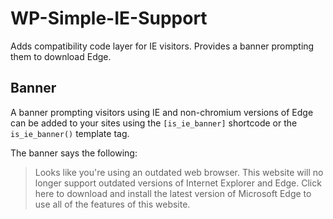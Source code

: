 # WP-Simple-IE-Support
Adds compatibility code layer for IE visitors. Provides a banner prompting them to download Edge.

## Banner
A banner prompting visitors using IE and non-chromium versions of Edge can be added to your sites using the `[is_ie_banner]` shortcode or the `is_ie_banner()` template tag.

The banner says the following:
> Looks like you're using an outdated web browser.
> This website will no longer support outdated versions of Internet Explorer and Edge.
> Click here to download and install the latest version of Microsoft Edge to use all of the features of this website.

